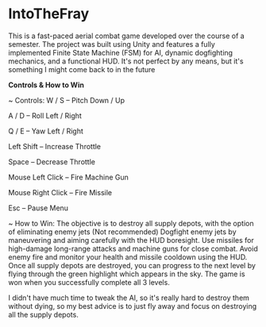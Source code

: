# IntoTheFray
This is a fast-paced aerial combat game developed over the course of a semester. The project was built using Unity and features a fully implemented Finite State Machine (FSM) for AI, dynamic dogfighting mechanics, and a functional HUD. It's not perfect by any means, but it's something I might come back to in the future


**Controls & How to Win**

~ Controls:
W / S – Pitch Down / Up

A / D – Roll Left / Right

Q / E – Yaw Left / Right

Left Shift – Increase Throttle

Space – Decrease Throttle

Mouse Left Click – Fire Machine Gun

Mouse Right Click – Fire Missile

Esc – Pause Menu



~ How to Win:
The objective is to destroy all supply depots, with the option of eliminating enemy jets (Not recommended)
Dogfight enemy jets by maneuvering and aiming carefully with the HUD boresight.
Use missiles for high-damage long-range attacks and machine guns for close combat.
Avoid enemy fire and monitor your health and missile cooldown using the HUD.
Once all supply depots are destroyed, you can progress to the next level by flying through the green highlight which appears in the sky.
The game is won when you successfully complete all 3 levels.


I didn't have much time to tweak the AI, so it's really hard to destroy them without dying, so my best advice is to just fly away and focus on destroying all the supply depots.
